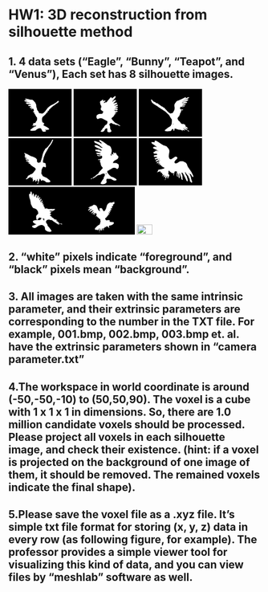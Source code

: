 # HW1: 3D reconstruction from silhouette method

## 1. 4 data sets (“Eagle”, “Bunny”, “Teapot”, and “Venus”), Each set has 8 silhouette images.
<img src="https://github.com/CP-TSAI/Computer-Vision/raw/master/cv_pic/001.bmp" width="25%" height="25%"> <img src="https://github.com/CP-TSAI/Computer-Vision/raw/master/cv_pic/002.bmp" width="25%" height="25%"> <img src="https://github.com/CP-TSAI/Computer-Vision/raw/master/cv_pic/003.bmp" width="25%" height="25%"> <img src="https://github.com/CP-TSAI/Computer-Vision/raw/master/cv_pic/004.bmp" width="25%" height="25%"> <img src="https://github.com/CP-TSAI/Computer-Vision/raw/master/cv_pic/005.bmp" width="25%" height="25%"> <img src="https://github.com/CP-TSAI/Computer-Vision/raw/master/cv_pic/006.bmp" width="25%" height="25%"><img src="https://github.com/CP-TSAI/Computer-Vision/raw/master/cv_pic/007.bmp" width="25%" height="25%"><img src="https://github.com/CP-TSAI/Computer-Vision/raw/master/cv_pic/008.bmp" width="25%" height="25%"> <img src="https://github.com/CP-TSAI/Computer-Vision/raw/master/cv_pic/009.bmp" width="25%" height="25%">
## 2. “white” pixels indicate “foreground”, and “black” pixels mean “background”.

## 3. All images are taken with the same intrinsic parameter, and their extrinsic parameters are corresponding to the number in the TXT file. For example, 001.bmp, 002.bmp, 003.bmp et. al. have the extrinsic parameters shown in “camera parameter.txt”

## 4.The workspace in world coordinate is around (-50,-50,-10) to (50,50,90). The voxel is a cube with 1 x 1 x 1 in dimensions. So, there are 1.0 million candidate voxels should be processed. Please project all voxels in each silhouette image, and check their existence. (hint: if a voxel is projected on the background of one image of them, it should be removed. The remained voxels indicate the final shape).

## 5.Please save the voxel file as a .xyz file. It’s simple txt file format for storing (x, y, z) data in every row (as following figure, for example). The professor provides a simple viewer tool for visualizing this kind of data, and you can view files by “meshlab” software as well.
